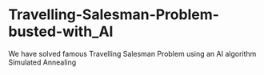 # Travelling-Salesman-Problem-busted-with_AI
We have solved famous Travelling Salesman Problem using an AI algorithm Simulated Annealing
